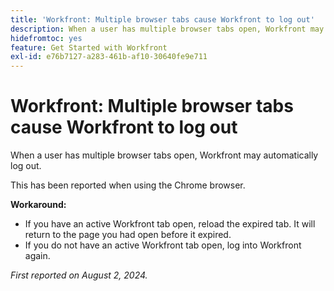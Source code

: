 ```yaml
---
title: 'Workfront: Multiple browser tabs cause Workfront to log out'
description: When a user has multiple browser tabs open, Workfront may automatically log out.
hidefromtoc: yes
feature: Get Started with Workfront
exl-id: e76b7127-a283-461b-af10-30640fe9e711
---
```

# Workfront: Multiple browser tabs cause Workfront to log out

<!--Valid issue, won't fix-->

When a user has multiple browser tabs open, Workfront may automatically log out.

This has been reported when using the Chrome browser.

**Workaround:**

* If you have an active Workfront tab open, reload the expired tab. It will return to the page you had open before it expired.
* If you do not have an active Workfront tab open, log into Workfront again.

_First reported on August 2, 2024._
